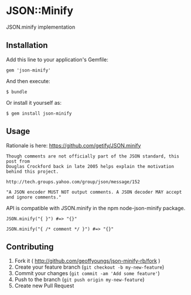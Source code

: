 # JSON::Minify

JSON.minify implementation

## Installation

Add this line to your application's Gemfile:

    gem 'json-minify'

And then execute:

    $ bundle

Or install it yourself as:

    $ gem install json-minify

## Usage

Rationale is here: https://github.com/getify/JSON.minify

    Though comments are not officially part of the JSON standard, this post from
    Douglas Crockford back in late 2005 helps explain the motivation behind this project.

    http://tech.groups.yahoo.com/group/json/message/152

    "A JSON encoder MUST NOT output comments. A JSON decoder MAY accept and ignore comments."


API is compatible with JSON.minify in the npm node-json-minify package.

    JSON.minify("{ }") #=> "{}"

    JSON.minify("{ /* comment */ }") #=> "{}"


## Contributing

1. Fork it ( http://github.com/geoffyoungs/json-minify-rb/fork )
2. Create your feature branch (`git checkout -b my-new-feature`)
3. Commit your changes (`git commit -am 'Add some feature'`)
4. Push to the branch (`git push origin my-new-feature`)
5. Create new Pull Request

